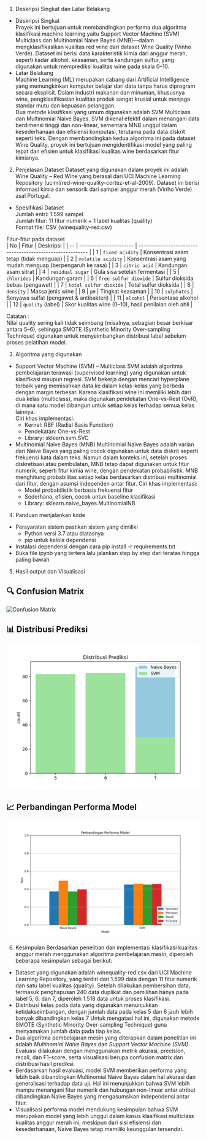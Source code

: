 1. Deskripsi Singkat dan Latar Belakang  
- Deskripsi Singkat  
Proyek ini bertujuan untuk membandingkan performa dua algoritma klasifikasi machine learning
yaitu Support Vector Machine (SVM) Multiclass dan Multinomial Naive Bayes (MNB)—dalam mengklasifikasikan
kualitas red wine dari dataset Wine Quality (Vinho Verde). Dataset ini berisi data karakteristik
kimia dari anggur merah, seperti kadar alkohol, keasaman, serta kandungan sulfur, yang digunakan untuk memprediksi kualitas wine pada skala 0–10.  
- Latar Belakang  
Machine Learning (ML) merupakan cabang dari Artificial Intelligence yang memungkinkan komputer
belajar dari data tanpa harus diprogram secara eksplisit. Dalam industri makanan dan
minuman, khususnya wine, pengklasifikasian kualitas produk sangat krusial untuk menjaga standar mutu dan kepuasan pelanggan.  
Dua metode klasifikasi yang umum digunakan adalah SVM Multiclass dan Multinomial Naive Bayes.
SVM dikenal efektif dalam menangani data berdimensi tinggi dan non-linear, sementara MNB unggul
dalam kesederhanaan dan efisiensi komputasi, terutama pada data diskrit seperti teks.
Dengan membandingkan kedua algoritma ini pada dataset Wine Quality, proyek ini bertujuan
mengidentifikasi model yang paling tepat dan efisien untuk klasifikasi kualitas wine berdasarkan fitur kimianya.
2. Penjelasan Dataset
Dataset yang digunakan dalam proyek ini adalah
Wine Quality – Red Wine yang berasal dari UCI Machine Learning Repository (uciml/red-wine-quality-cortez-et-al-2009).
Dataset ini berisi informasi kimia dan sensorik dari sampel anggur merah (Vinho Verde) asal Portugal.
- Spesifikasi Dataset  
Jumlah entri: 1.599 sampel  
Jumlah fitur: 11 fitur numerik + 1 label kualitas (quality)  
Format file: CSV (winequality-red.csv)

Fitur-fitur pada dataset  
| No | Fitur                  | Deskripsi                                                 |
| -- | ---------------------- | --------------------------------------------------------- |
| 1  | `fixed acidity`        | Konsentrasi asam tetap (tidak menguap)                    |
| 2  | `volatile acidity`     | Konsentrasi asam yang mudah menguap (berpengaruh ke rasa) |
| 3  | `citric acid`          | Kandungan asam sitrat                                     |
| 4  | `residual sugar`       | Gula sisa setelah fermentasi                              |
| 5  | `chlorides`            | Kandungan garam                                           |
| 6  | `free sulfur dioxide`  | Sulfur dioksida bebas (pengawet)                          |
| 7  | `total sulfur dioxide` | Total sulfur dioksida                                     |
| 8  | `density`              | Massa jenis wine                                          |
| 9  | `pH`                   | Tingkat keasaman                                          |
| 10 | `sulphates`            | Senyawa sulfat (pengawet & antibakteri)                   |
| 11 | `alcohol`              | Persentase alkohol                                        |
| 12 | `quality` (label)      | Skor kualitas wine (0–10), hasil penilaian oleh ahli      |

Catatan :  
Nilai quality sering kali tidak seimbang (misalnya, sebagian besar berkisar antara 5–6), 
sehingga SMOTE (Synthetic Minority Over-sampling Technique) digunakan untuk menyeimbangkan 
distribusi label sebelum proses pelatihan model.

3. Algoritma yang digunakan
- Support Vector Machine (SVM) – Multiclass
SVM adalah algoritma pembelajaran terawasi (supervised learning) yang digunakan untuk klasifikasi
maupun regresi. SVM bekerja dengan mencari hyperplane terbaik yang memisahkan data ke dalam
kelas-kelas yang berbeda dengan margin terbesar.
Karena klasifikasi wine ini memiliki lebih dari dua kelas (multiclass), maka digunakan 
pendekatan One-vs-Rest (OvR), di mana satu model dibangun untuk setiap kelas terhadap semua kelas lainnya.  
Ciri khas implementasi:
  - Kernel: RBF (Radial Basis Function)
  - Pendekatan: One-vs-Rest
  - Library: sklearn.svm.SVC
- Multinomial Naive Bayes (MNB)
Multinomial Naive Bayes adalah varian dari Naive Bayes yang paling cocok digunakan untuk data diskrit
seperti frekuensi kata dalam teks. Namun dalam konteks ini, setelah proses diskretisasi atau pembulatan,
MNB tetap dapat digunakan untuk fitur numerik, seperti fitur kimia wine, dengan pendekatan probabilistik.
MNB menghitung probabilitas setiap kelas berdasarkan distribusi multinomial dari fitur, dengan
asumsi independen antar fitur.
Ciri khas implementasi:
  - Model probabilistik berbasis frekuensi fitur
  - Sederhana, efisien, cocok untuk baseline klasifikasi
  - Library: sklearn.naive_bayes.MultinomialNB

4. Panduan menjalankan kode
- Persyaratan sistem
pastikan sistem yang dimiliki 
  - Python versi 3.7 atau diatasnya
  - pip untuk kelola dependensi
- Instalasi dependensi dengan cara pip install -r requirements.txt
- Buka file ipynb yang tertera lalu jalankan step by step dari teratas hingga paling bawah

5. Hasil output dan Visualisasi  
## 🔍 Confusion Matrix
![Confusion Matrix](assets/confusion_matrix.png)

## 📊 Distribusi Prediksi
![Distribusi Prediksi](assets/distribusi_prediksi.png)

## 📈 Perbandingan Performa Model
![Performa Model](assets/performa_model.png)

6. Kesimpulan
Berdasarkan penelitian dan implementasi klasifikasi kualitas anggur merah menggunakan
algoritma pembelajaran mesin, diperoleh beberapa kesimpulan sebagai berikut:
- Dataset yang digunakan adalah winequality-red.csv dari UCI Machine Learning Repository,
yang terdiri dari 1.599 data dengan 11 fitur numerik dan satu label kualitas (quality).
Setelah dilakukan pembersihan data, termasuk penghapusan 240 data duplikat dan pemilihan
hanya pada label 5, 6, dan 7, diperoleh 1.518 data untuk proses klasifikasi.
- Distribusi kelas pada data yang digunakan menunjukkan ketidakseimbangan,
dengan jumlah data pada kelas 5 dan 6 jauh lebih banyak dibandingkan kelas 7
Untuk mengatasi hal ini, digunakan metode SMOTE (Synthetic Minority Over-sampling Technique)
guna menyamakan jumlah data pada tiap kelas.
- Dua algoritma pembelajaran mesin yang diterapkan dalam penelitian ini adalah
*Multinomial Naive Bayes* dan *Support Vector Machine (SVM)*. Evaluasi dilakukan dengan menggunakan metrik akurasi,
precision, recall, dan F1-score, serta visualisasi berupa confusion matrix dan distribusi hasil prediksi.
- Berdasarkan hasil evaluasi, model SVM memberikan performa yang lebih baik dibandingkan
Multinomial Naive Bayes dalam hal akurasi dan generalisasi terhadap data uji.
Hal ini menunjukkan bahwa SVM lebih mampu menangani fitur numerik dan hubungan non-linear
antar atribut dibandingkan Naive Bayes yang mengasumsikan independensi antar fitur.
- Visualisasi performa model mendukung kesimpulan bahwa SVM merupakan model yang lebih unggul
dalam kasus klasifikasi multiclass kualitas anggur merah ini, meskipun dari sisi efisiensi
dan kesederhanaan, Naive Bayes tetap memiliki keunggulan tersendiri.
